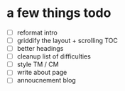 # a few things todo

- [ ] reformat intro
- [ ] griddify the layout + scrolling TOC
- [ ] better headings
- [ ] cleanup list of difficulties
- [ ] style TM / CM
- [ ] write about page
- [ ] annoucnement blog
